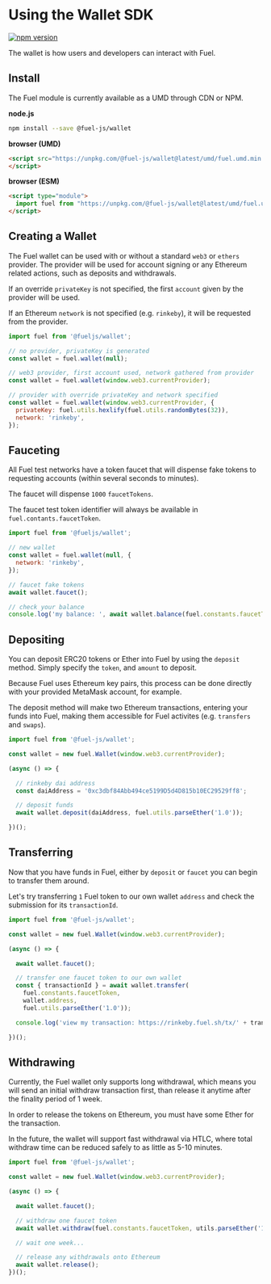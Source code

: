 Using the Wallet SDK
===

[![npm version](https://badge.fury.io/js/%40fuel-js%2Fwallet.svg)](https://badge.fury.io/js/%40fuel-js%2Fwallet)

The wallet is how users and developers can interact with Fuel.

Install
---

The Fuel module is currently available as a UMD through CDN or NPM.

**node.js**

```bash
npm install --save @fuel-js/wallet
```

**browser (UMD)**

```html
<script src="https://unpkg.com/@fuel-js/wallet@latest/umd/fuel.umd.min.js" type="text/javascript">
</script>
```

**browser (ESM)**

```html
<script type="module">
  import fuel from "https://unpkg.com/@fuel-js/wallet@latest/umd/fuel.umd.min.js";
</script>
```

Creating a Wallet
---
The Fuel wallet can be used with or without a standard `web3` or `ethers` provider. The provider will be used for account signing or any Ethereum related actions, such as deposits and withdrawals.

If an override `privateKey` is not specified, the first `account` given by the provider will be used.

If an Ethereum `network` is not specified (e.g. `rinkeby`), it will be requested from the provider.

```js
import fuel from '@fueljs/wallet';

// no provider, privateKey is generated
const wallet = fuel.wallet(null);

// web3 provider, first account used, network gathered from provider
const wallet = fuel.wallet(window.web3.currentProvider);

// provider with override privateKey and network specified
const wallet = fuel.wallet(window.web3.currentProvider, {
  privateKey: fuel.utils.hexlify(fuel.utils.randomBytes(32)),
  network: 'rinkeby',
});
```

Fauceting
---

All Fuel test networks have a token faucet that will dispense fake tokens to requesting accounts (within several seconds to minutes).

The faucet will dispense `1000` `faucetTokens`.

The faucet test token identifier will always be available in `fuel.contants.faucetToken`.

```js
import fuel from '@fueljs/wallet';

// new wallet
const wallet = fuel.wallet(null, {
  network: 'rinkeby',
});

// faucet fake tokens
await wallet.faucet();

// check your balance
console.log('my balance: ', await wallet.balance(fuel.constants.faucetToken));
```


Depositing
---

You can deposit ERC20 tokens or Ether into Fuel by using the `deposit` method. Simply specify the `token`, and `amount` to deposit.

Because Fuel uses Ethereum key pairs, this process can be done directly with your provided MetaMask account, for example.

The deposit method will make two Ethereum transactions, entering your funds into Fuel, making them accessible for Fuel activites (e.g. `transfers` and `swaps`).

```js
import fuel from '@fuel-js/wallet';

const wallet = new fuel.Wallet(window.web3.currentProvider);

(async () => {

  // rinkeby dai address
  const daiAddress = '0xc3dbf84Abb494ce5199D5d4D815b10EC29529ff8';

  // deposit funds
  await wallet.deposit(daiAddress, fuel.utils.parseEther('1.0'));

})();
```

Transferring
---

Now that you have funds in Fuel, either by `deposit` or `faucet` you can begin to transfer them around.

Let's try transferring `1` Fuel token to our own wallet `address` and check the submission for its `transactionId`.

```js
import fuel from '@fuel-js/wallet';

const wallet = new fuel.Wallet(window.web3.currentProvider);

(async () => {

  await wallet.faucet();

  // transfer one faucet token to our own wallet
  const { transactionId } = await wallet.transfer(
    fuel.constants.faucetToken,
    wallet.address,
    fuel.utils.parseEther('1.0'));

  console.log('view my transaction: https://rinkeby.fuel.sh/tx/' + transactionId);

})();
```

Withdrawing
---

Currently, the Fuel wallet only supports long withdrawal, which means you will send an initial withdraw transaction first, than release it anytime after the finality period of 1 week.

In order to release the tokens on Ethereum, you must have some Ether for the transaction.

In the future, the wallet will support fast withdrawal via HTLC, where total withdraw time can be reduced safely to as little as 5-10 minutes.

```js
import fuel from '@fuel-js/wallet';

const wallet = new fuel.Wallet(window.web3.currentProvider);

(async () => {

  await wallet.faucet();

  // withdraw one faucet token
  await wallet.withdraw(fuel.constants.faucetToken, utils.parseEther('1.0'));

  // wait one week...

  // release any withdrawals onto Ethereum
  await wallet.release();
})();
```
